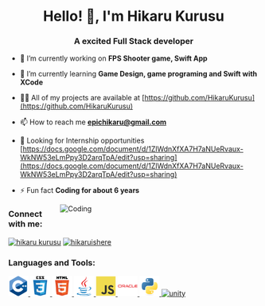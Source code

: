 <h1 align="center">Hello! 👋, I'm Hikaru Kurusu</h1>
<h3 align="center">A excited Full Stack developer</h3>


- 🔭 I’m currently working on **FPS Shooter game, Swift App**

- 🌱 I’m currently learning **Game Design, game programing and Swift with XCode**

- 👨‍💻 All of my projects are available at [https://github.com/HikaruKurusu](https://github.com/HikaruKurusu)

- 📫 How to reach me **epichikaru@gmail.com**

- 📄 Looking for Internship opportunities [https://docs.google.com/document/d/1ZlWdnXfXA7H7aNUeRvaux-WkNW53eLmPpy3D2arqTpA/edit?usp=sharing](https://docs.google.com/document/d/1ZlWdnXfXA7H7aNUeRvaux-WkNW53eLmPpy3D2arqTpA/edit?usp=sharing)

- ⚡ Fun fact **Coding for about 6 years**
<img align="right" alt="Coding" width="400" src="https://media3.giphy.com/media/v1.Y2lkPTc5MGI3NjExODZnOHA5OXN2am1sMXF0dXl1aWFma2VudzFrbDFwN2dlOWlzMDVjZiZlcD12MV9naWZzX3NlYXJjaCZjdD1n/2IudUHdI075HL02Pkk/giphy.gif">

<h3 align="left">Connect with me:</h3>
<p align="left">
<a href="https://linkedin.com/in/hikaru kurusu" target="blank"><img align="center" src="https://raw.githubusercontent.com/rahuldkjain/github-profile-readme-generator/master/src/images/icons/Social/linked-in-alt.svg" alt="hikaru kurusu" height="30" width="40" /></a>
<a href="https://www.leetcode.com/hikaruishere" target="blank"><img align="center" src="https://raw.githubusercontent.com/rahuldkjain/github-profile-readme-generator/master/src/images/icons/Social/leet-code.svg" alt="hikaruishere" height="30" width="40" /></a>
</p>

<h3 align="left">Languages and Tools:</h3>
<p align="left"> <a href="https://www.w3schools.com/cpp/" target="_blank" rel="noreferrer"> <img src="https://raw.githubusercontent.com/devicons/devicon/master/icons/cplusplus/cplusplus-original.svg" alt="cplusplus" width="40" height="40"/> </a> <a href="https://www.w3schools.com/css/" target="_blank" rel="noreferrer"> <img src="https://raw.githubusercontent.com/devicons/devicon/master/icons/css3/css3-original-wordmark.svg" alt="css3" width="40" height="40"/> </a> <a href="https://www.w3.org/html/" target="_blank" rel="noreferrer"> <img src="https://raw.githubusercontent.com/devicons/devicon/master/icons/html5/html5-original-wordmark.svg" alt="html5" width="40" height="40"/> </a> <a href="https://www.java.com" target="_blank" rel="noreferrer"> <img src="https://raw.githubusercontent.com/devicons/devicon/master/icons/java/java-original.svg" alt="java" width="40" height="40"/> </a> <a href="https://developer.mozilla.org/en-US/docs/Web/JavaScript" target="_blank" rel="noreferrer"> <img src="https://raw.githubusercontent.com/devicons/devicon/master/icons/javascript/javascript-original.svg" alt="javascript" width="40" height="40"/> </a> <a href="https://www.oracle.com/" target="_blank" rel="noreferrer"> <img src="https://raw.githubusercontent.com/devicons/devicon/master/icons/oracle/oracle-original.svg" alt="oracle" width="40" height="40"/> </a> <a href="https://www.python.org" target="_blank" rel="noreferrer"> <img src="https://raw.githubusercontent.com/devicons/devicon/master/icons/python/python-original.svg" alt="python" width="40" height="40"/> </a> <a href="https://unity.com/" target="_blank" rel="noreferrer"> <img src="https://www.vectorlogo.zone/logos/unity3d/unity3d-icon.svg" alt="unity" width="40" height="40"/> </a> </p>
